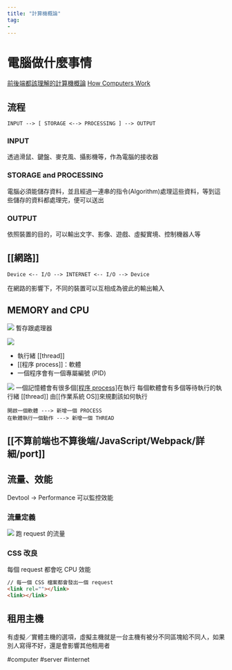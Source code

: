 ```yaml
---
title: "計算機概論"
tag: 
- 
---
```

# 電腦做什麼事情
[前後端都該理解的計算機概論]( https://www.youtube.com/watch?v=QuCu4iDpPTU)
[How Computers Work](https://www.youtube.com/playlist?list=PLzdnOPI1iJNcsRwJhvksEo1tJqjIqWbN-)
## 流程
```
INPUT --> [ STORAGE <--> PROCESSING ] --> OUTPUT
```

### INPUT
透過滑鼠、鍵盤、麥克風、攝影機等，作為電腦的接收器

### STORAGE and PROCESSING
電腦必須能儲存資料，並且經過一連串的指令(Algorithm)處理這些資料，等到這些儲存的資料都處理完，便可以送出

### OUTPUT
依照裝置的目的，可以輸出文字、影像、遊戲、虛擬實境、控制機器人等

## [[網路]]
```
Device <-- I/O --> INTERNET <-- I/O --> Device
```
在網路的影響下，不同的裝置可以互相成為彼此的輸出輸入

## MEMORY and CPU
![](https://i.imgur.com/mB6k8m0.jpg)
暫存跟處理器

![](https://i.imgur.com/SWgVQHp.png)
- 執行緒 [[thread]]
- [[程序 process]]：軟體
- 一個程序會有一個專屬編號 (PID)

![](https://i.imgur.com/aREzxtl.png)
一個記憶體會有很多個[[程序 process]](多個軟體)在執行
每個軟體會有多個等待執行的執行緒 [[thread]]
由[[作業系統 OS]]來規劃該如何執行
```
開啟一個軟體 ---> 新增一個 PROCESS
在軟體執行一個動作 ---> 新增一個 THREAD
```

## [[不算前端也不算後端/JavaScript/Webpack/詳細/port]]
## 流量、效能
Devtool -> Performance 可以監控效能
### 流量定義
![](https://i.imgur.com/oA3Gxme.png)
跑 request 的流量

### CSS 改良
每個 request 都會吃 CPU 效能 
```html
// 每一個 CSS 檔案都會發出一個 request
<link rel=""></link>
<link></link>
```

## 租用主機
有虛擬／實體主機的選項，虛擬主機就是一台主機有被分不同區塊給不同人，如果別人寫得不好，還是會影響其他租用者

#computer #server #internet 